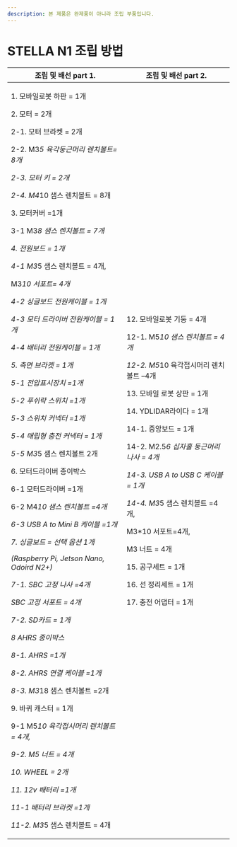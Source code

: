 ```yaml
---
description: 본 제품은 완제품이 아니라 조립 부품입니다.
---
```


# STELLA N1 조립 방법



| 조립 및 배선 part 1.                                                                                                                                                                                                                                                                                                                                                                                                                                                                                                                                                                                                                                                                                                                                                                                                                                                                                                                                                                                                                                                                                                            | 조립 및 배선 part 2.                                                                                                                                                                                                                                                                                                                                                                                                          |
| -------------------------------------------------------------------------------------------------------------------------------------------------------------------------------------------------------------------------------------------------------------------------------------------------------------------------------------------------------------------------------------------------------------------------------------------------------------------------------------------------------------------------------------------------------------------------------------------------------------------------------------------------------------------------------------------------------------------------------------------------------------------------------------------------------------------------------------------------------------------------------------------------------------------------------------------------------------------------------------------------------------------------------------------------------------------------------------------------------------------------- | ------------------------------------------------------------------------------------------------------------------------------------------------------------------------------------------------------------------------------------------------------------------------------------------------------------------------------------------------------------------------------------------------------------------------ |
| <p>1. 모바일로봇 하판 = 1개</p><p>2. 모터 = 2개</p><p>  2-1. 모터 브라켓 = 2개</p><p>   2-2. M3*5 육각둥근머리 렌치볼트= 8개</p><p>   2-3. 모터 키 = 2개</p><p>   2-4. M4*10 샘스 렌치볼트 = 8개</p><p>3. 모터커버 =1개</p><p>   3-1 M3*8 샘스 렌치볼트 = 7개</p><p>4. 전원보드 = 1개</p><p>   4-1 M3*5 샘스 렌치볼트 = 4개,</p><p>         M3*10 서포트= 4개</p><p>   4-2 싱글보드 전원케이블 = 1개</p><p>   4-3 모터 드라이버 전원케이블 = 1개</p><p>   4-4 배터리 전원케이블 = 1개</p><p>5. 측면 브라켓 = 1개</p><p>   5-1 전압표시장치 =1개</p><p>   5-2 푸쉬락 스위치 =1개</p><p>   5-3 스위치 커넥터 =1개</p><p>   5-4 매립형 충전 커넥터 = 1개</p><p>   5-5 M3*5 샘스 렌치볼트 2개</p><p>6. 모터드라이버 종이박스</p><p>   6-1 모터드라이버 =1개</p><p>   6-2 M4*10 샘스 렌치볼트 =4개</p><p>   6-3 USB A to Mini B 케이블 =1개</p><p>7. 싱글보드 = 선택 옵션 1개 </p><p>(Raspberry Pi, Jetson Nano, Odoird N2+) </p><p>   7-1. SBC 고정 나사  =4개</p><p>     SBC 고정 서포트 = 4개</p><p>   7-2. SD카드 = 1개</p><p>8 AHRS 종이박스</p><p>   8-1. AHRS =1개</p><p>   8-2. AHRS 연결 케이블 =1개</p><p>   8-3. M3*18 샘스 렌치볼트 =2개</p><p>9. 바퀴 캐스터 = 1개</p><p>   9-1 M5*10 육각접시머리 렌치볼트 = 4개,</p><p>   9-2. M5 너트 = 4개</p><p>10. WHEEL = 2개</p><p>11. 12v 배터리 =1개</p><p>   11-1 배터리 브라켓 =1개</p><p>   11-2. M3*5 샘스 렌치볼트 = 4개</p> | <p>12. 모바일로봇 기둥 = 4개</p><p>   12-1. M5*10 샘스 렌치볼트 = 4개</p><p>   12-2. M5*10 육각접시머리 렌치볼트 –4개</p><p>13. 모바일 로봇 상판 = 1개</p><p>14. YDLIDAR라이다 = 1개</p><p>   14-1. 중앙보드 = 1개</p><p>   14-2. M2.5*6 십자홀 둥근머리나사 = 4개</p><p>   14-3. USB A to USB C 케이블 = 1개</p><p>   14-4. M3*5 샘스 렌치볼트 =4개,</p><p>             M3*10 서포트=4개,</p><p>             M3 너트 = 4개</p><p>15. 공구세트 = 1개</p><p>16. 선 정리세트 = 1개</p><p>17. 충전 어댑터 = 1개</p> |

